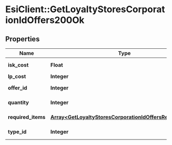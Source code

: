 # EsiClient::GetLoyaltyStoresCorporationIdOffers200Ok

## Properties
Name | Type | Description | Notes
------------ | ------------- | ------------- | -------------
**isk_cost** | **Float** | isk_cost number | 
**lp_cost** | **Integer** | lp_cost integer | 
**offer_id** | **Integer** | offer_id integer | 
**quantity** | **Integer** | quantity integer | 
**required_items** | [**Array&lt;GetLoyaltyStoresCorporationIdOffersRequiredItem&gt;**](GetLoyaltyStoresCorporationIdOffersRequiredItem.md) | required_items array | 
**type_id** | **Integer** | type_id integer | 


